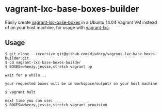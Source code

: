 # vagrant-lxc-base-boxes-builder

Easily create [vagrant-lxc-base-boxes](https://github.com/obnoxxx/vagrant-lxc-base-boxes) in a Ubuntu 14.04 Vagrant VM instead of on your host machine, for usage with [vagrant-lxc](https://github.com/fgrehm/vagrant-lxc).

## Usage

```
$ git clone --recursive git@github.com:djvdorp/vagrant-lxc-base-boxes-builder.git
$ cd vagrant-lxc-base-boxes-builder
$ BOXES=wheezy,jessie,stretch vagrant up

wait for a while...

your requested boxes will be in workspace/output/ on your host machine

$ vagrant halt

next time you can use:
$ BOXES=wheezy,jessie,stretch vagrant provision
```
